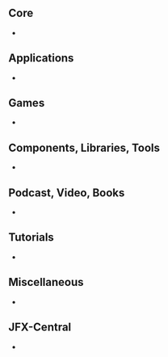 ## Core

* 

## Applications

* 

## Games

* 

## Components, Libraries, Tools

*

## Podcast, Video, Books

*

## Tutorials

*

## Miscellaneous

*

## JFX-Central

* 
